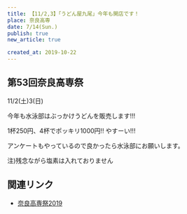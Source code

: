 ```yaml
---
title: 【11/2,3】「うどん屋九尾」今年も開店です！
place: 奈良高専
date: 7/14(Sun.)
publish: true
new_article: true

created_at: 2019-10-22
---
```


## 第53回奈良高専祭

11/2(土)3(日)

今年も水泳部はぶっかけうどんを販売します!!!

1杯250円、4杯でポッキリ1000円!! やすーい!!!

アンケートもやっているので良かったら水泳部にお願いします。

注)残念ながら塩素は入れておりません

## 関連リンク

- [奈良高専祭2019](https://www.nara-k.ac.jp/kousensai/)
